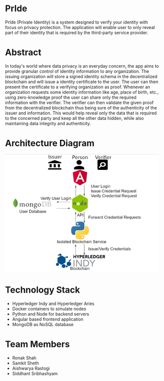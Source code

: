# PrIde
  PrIde (Private Identity) is a system designed to verify your identity with focus on privacy protection. The application will enable user to only reveal part of their identity that is required by the third-party service provider.

# Abstract
  In today's world where data privacy is an everyday concern, the app aims to provide granular control of identity information to any organization. The issuing organization will store a signed identity schema in the decentralized blockchain and will issue a identity certificate to the user. The user can then present the certificate to a verifying organization as proof. Whenever an organization requests some identity information like age, place of birth, etc., using zero-knowledge proof the user can share only the required information with the verifier. The verifier can then validate the given proof from the decentralized blockchain thus being sure of the authenticity of the issuer and information. This would help reveal only the data that is required to the concerned party and keep all the other data hidden, while also maintaining data integrity and authenticity.

# Architecture Diagram
  ![Architecture Diagram](archDiag.png)

# Technology Stack
 - Hyperledger Indy and Hyperledger Aries
 - Docker containers to simulate nodes
 - Python and Node for backend servers
 - Angular based frontend application
 - MongoDB as NoSQL database

# Team Members
  - Ronak Shah
  - Samkit Sheth
  - Aishwarya Rastogi
  - Siddhant Sribhashyam
